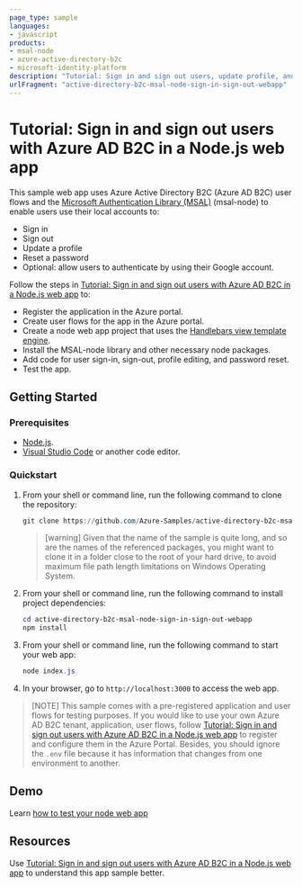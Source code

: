 ```yaml
---
page_type: sample
languages:
- javascript
products:
- msal-node
- azure-active-directory-b2c
- microsoft-identity-platform
description: "Tutorial: Sign in and sign out users, update profile, and reset password with Azure AD B2C in a Node.js web app"
urlFragment: "active-directory-b2c-msal-node-sign-in-sign-out-webapp"
---
```


# Tutorial: Sign in and sign out users with Azure AD B2C in a Node.js web app

This sample web app uses Azure Active Directory B2C (Azure AD B2C) user flows and the [Microsoft Authentication Library (MSAL)](https://github.com/AzureAD/microsoft-authentication-library-for-js/tree/dev/lib/msal-node) (msal-node) to enable users use their local accounts to:

- Sign in
- Sign out
- Update a profile
- Reset a password
- Optional: allow users to authenticate by using their Google account.

Follow the steps in [Tutorial: Sign in and sign out users with Azure AD B2C in a Node.js web app](https://docs.microsoft.com/azure/active-directory-b2c/tutorial-authenticate-nodejs-web-app-msal#create-azure-ad-b2c-user-flows) to:

- Register the application in the Azure portal.
- Create user flows for the app in the Azure portal.
- Create a node web app project that uses the [Handlebars view template engine](https://handlebarsjs.com/).
- Install the MSAL-node library and other necessary node packages.
- Add code for user sign-in, sign-out, profile editing, and password reset.
- Test the app.

## Getting Started

### Prerequisites

- [Node.js](https://nodejs.org/).
- [Visual Studio Code](https://code.visualstudio.com/download) or another code editor.

### Quickstart

1. From your shell or command line, run the following command to clone the repository:

    ```powershell
    git clone https://github.com/Azure-Samples/active-directory-b2c-msal-node-sign-in-sign-out-webapp.git
    ``` 
    > [warning]
    > Given that the name of the sample is quite long, and so are the names of the referenced packages, you might want to clone it in a folder close to the root of your hard drive, to avoid maximum file path length limitations on Windows Operating System.
1. From your shell or command line, run the following command to install project dependencies:
    
    ```powershell
    cd active-directory-b2c-msal-node-sign-in-sign-out-webapp
    npm install
    ```

1. From your shell or command line, run the following command to start your web app:

    ```powershell
    node index.js
    ```

1. In your browser, go to `http://localhost:3000` to access the web app.

> [NOTE]
> This sample comes with a pre-registered application and user flows for testing purposes. If you would like to use your own Azure AD B2C tenant, application, user flows, follow [Tutorial: Sign in and sign out users with Azure AD B2C in a Node.js web app](https://docs.microsoft.com/azure/active-directory-b2c/tutorial-authenticate-nodejs-web-app-msal#create-azure-ad-b2c-user-flows) to register and configure them in the Azure Portal. Besides, you should ignore the `.env` file because it has information that changes from one environment to another.

## Demo

Learn [how to test your node web app](https://docs.microsoft.com/azure/active-directory-b2c/tutorial-authenticate-nodejs-web-app-msal#test-your-web-app)

## Resources

Use [Tutorial: Sign in and sign out users with Azure AD B2C in a Node.js web app](https://docs.microsoft.com/azure/active-directory-b2c/tutorial-authenticate-nodejs-web-app-msal#create-azure-ad-b2c-user-flows) to understand this app sample better.
